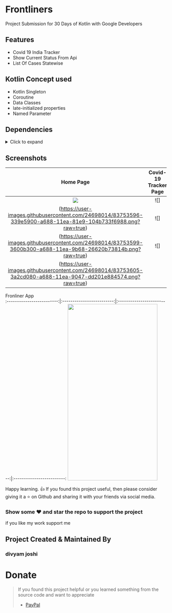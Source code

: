 # Frontliners
Project Submission  for 30 Days of Kotlin with Google Developers
## Features
* Covid 19 India Tracker 
* Show Current Status From Api
* List Of Cases Statewise
## Kotlin Concept used
* Kotlin Singleton
* Coroutine
* Data Classes
* late-initialized properties
* Named Parameter

## Dependencies
<details>
     <summary> Click to expand </summary>
     
    implementation("com.squareup.okhttp3:okhttp:4.7.2")
    implementation 'com.google.code.gson:gson:2.8.6'
    implementation 'org.jetbrains.kotlinx:kotlinx-coroutines-android:1.3.7'
    implementation 'androidx.swiperefreshlayout:swiperefreshlayout:1.0.0'
    implementation 'androidx.cardview:cardview:1.0.0'
    implementation 'androidx.recyclerview:recyclerview:1.1.0'
    implementation 'com.squareup.picasso:picasso:2.71828'
    implementation 'com.google.android.material:material:1.1.0'
    implementation 'com.flaviofaria:kenburnsview:1.0.7'
    implementation "com.airbnb.android:lottie:$lottieVersion"
</details>

## Screenshots

Home Page        |    Covid-19 Tracker Page                  |  Discover Page        |  No Internet Connection
:-------------------------:|:-------------------------:|:-------------------------:|:-------------------------:
![](https://user-images.githubusercontent.com/24698014/83753594-31d49580-a688-11ea-83c4-a8eabc5505ca.png?raw=true)|![]
(https://user-images.githubusercontent.com/24698014/83753596-339e5900-a688-11ea-81e9-104b733f6988.png?raw=true)|![]
(https://user-images.githubusercontent.com/24698014/83753599-3600b300-a688-11ea-9b68-26620b73814b.png?raw=true)|![]
(https://user-images.githubusercontent.com/24698014/83753605-3a2cd080-a688-11ea-9047-dd201e884574.png?raw=true)|

Fronliner App        
:-------------------------:|:-------------------------:|:-------------------------:|:-------------------------:
<img src="https://user-images.githubusercontent.com/24698014/83754927-65b0ba80-a68a-11ea-8538-664e783ae6e9.gif" width="280" height="550">




Happy learning. :+1:
If you found this project useful, then please consider giving it a :star: on Github and sharing it with your friends via social media.
### Show some :heart: and star the repo to support the project
if you like my work support me 
## Project Created & Maintained By

### divyam joshi
# Donate

> If you found this project helpful or you learned something from the source code and want to appreciate
>
> - [PayPal](https://paypal.me/divyamjoshi)
<br>

